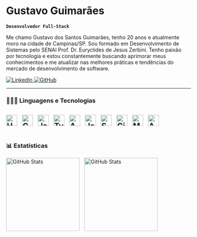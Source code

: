 # Gustavo Guimarães

**`Desenvolvedor Full-Stack`**

Me chamo Gustavo dos Santos Guimarães, tenho 20 anos e atualmente moro na cidade de Campinas/SP. Sou formado em Desenvolvimento de Sistemas pelo SENAI Prof. Dr. Euryclides de Jesus Zerbini. Tenho paixão por tecnologia e estou constantemente buscando aprimorar meus conhecimentos e me atualizar nas melhores práticas e tendências do mercado de desenvolvimento de software.

<p align="left">
    <a href="https://www.linkedin.com/in/gustavo-guimaraes-santos/">
        <img 
            alt="LinkedIn" 
            title="Conecte-se comigo no LinkedIn" 
            src="https://img.shields.io/badge/-LinkedIn-blue?style=for-the-badge&logo=linkedin&logoColor=white"
        />
    </a>
    <a href="https://github.com/GustavoGuimaraes01">
        <img 
            alt="GitHub" 
            title="Veja meus repositórios no GitHub" 
            src="https://img.shields.io/badge/-GitHub-333?style=for-the-badge&logo=github&logoColor=white"
        />
    </a>
</p>

---

### 👨🏻‍💻 Linguagens e Tecnologias

<img 
    align="left" 
    alt="HTML"
    title="HTML" 
    width="30px" 
    style="padding-right: 10px;" 
    src="https://cdn.jsdelivr.net/gh/devicons/devicon@latest/icons/html5/html5-original.svg" 
/>
<img 
    align="left" 
    alt="CSS" 
    title="CSS"
    width="30px" 
    style="padding-right: 10px;" 
    src="https://cdn.jsdelivr.net/gh/devicons/devicon@latest/icons/css3/css3-original.svg" 
/>
<img 
    align="left" 
    alt="JavaScript" 
    title="JavaScript"
    width="30px" 
    style="padding-right: 10px;" 
    src="https://cdn.jsdelivr.net/gh/devicons/devicon@latest/icons/javascript/javascript-original.svg" 
/>
<img 
    align="left" 
    alt="TypeScript"
    title="TypeScript" 
    width="30px" 
    style="padding-right: 10px;" 
    src="https://cdn.jsdelivr.net/gh/devicons/devicon@latest/icons/typescript/typescript-original.svg" 
/>
<img 
    align="left" 
    alt="Angular"
    title="Angular" 
    width="30px" 
    style="padding-right: 10px;" 
    src="https://cdn.jsdelivr.net/gh/devicons/devicon@latest/icons/angularjs/angularjs-original.svg" 
/>
<img 
    align="left" 
    alt="Java" 
    title="Java"
    width="30px" 
    style="padding-right: 10px;" 
    src="https://cdn.jsdelivr.net/gh/devicons/devicon@latest/icons/java/java-original.svg" 
/>
<img 
    align="left" 
    alt="Spring" 
    title="Spring"
    width="30px" 
    style="padding-right: 10px;" 
    src="https://cdn.jsdelivr.net/gh/devicons/devicon@latest/icons/spring/spring-original.svg" 
/>
<img 
    align="left" 
    alt="Git" 
    title="Git"
    width="30px" 
    style="padding-right: 10px;" 
    src="https://cdn.jsdelivr.net/gh/devicons/devicon@latest/icons/git/git-original.svg" 
/>
<img 
    align="left" 
    alt="MySQL" 
    title="MySQL"
    width="30px" 
    style="padding-right: 10px;" 
    src="https://cdn.jsdelivr.net/gh/devicons/devicon@latest/icons/mysql/mysql-original.svg" 
/>
<img 
    align="left" 
    alt="AWS" 
    title="AWS"
    width="30px" 
    style="padding-right: 10px;" 
    src="https://upload.wikimedia.org/wikipedia/commons/9/93/Amazon_Web_Services_Logo.svg" 
/>
<br/>
<br/>
---
### 📊 Estatísticas

<p>
  <img 
    align="left" 
    alt="GitHub Stats" 
    height="200" 
    style="padding-right: 10px;" 
    src="https://github-readme-stats.vercel.app/api?username=GustavoGuimaraes01&show_icons=true&theme=tokyonight&include_all_commits=true&locale=pt-br&custom_title=Estat%C3%ADsticas%20de%20Gustavo%20dos%20Santos%20Guimaraes" 
  />

<img 
      align="left" 
      alt="GitHub Stats" 
      height="200" 
      src="https://github-readme-stats.vercel.app/api/top-langs/?username=GustavoGuimaraes01&theme=tokyonight&layout=compact&custom_title=Tecnologias&langs_count=9" 
  />
</p>

